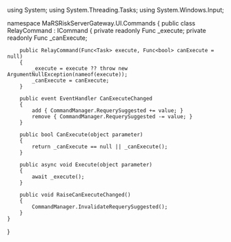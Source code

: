 using System;
using System.Threading.Tasks;
using System.Windows.Input;

namespace MaRSRiskServerGateway.UI.Commands
{
    public class RelayCommand : ICommand
    {
        private readonly Func<Task> _execute;
        private readonly Func<bool> _canExecute;

        public RelayCommand(Func<Task> execute, Func<bool> canExecute = null)
        {
            _execute = execute ?? throw new ArgumentNullException(nameof(execute));
            _canExecute = canExecute;
        }

        public event EventHandler CanExecuteChanged
        {
            add { CommandManager.RequerySuggested += value; }
            remove { CommandManager.RequerySuggested -= value; }
        }

        public bool CanExecute(object parameter)
        {
            return _canExecute == null || _canExecute();
        }

        public async void Execute(object parameter)
        {
            await _execute();
        }

        public void RaiseCanExecuteChanged()
        {
            CommandManager.InvalidateRequerySuggested();
        }
    }
}
